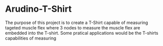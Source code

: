 # Arudino-T-Shirt
The purpose of this project is to create a T-Shirt capable of measuring tageted muscle flex where 3 nodes to measure the muscle flex are embedded into the T-shirt. Some pratical applications would be the T-shirts capabilities of measuring 
